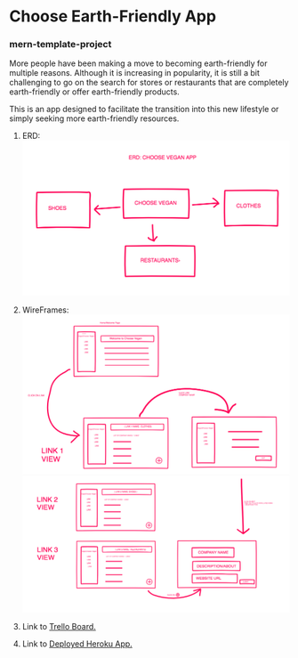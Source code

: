 # Choose Earth-Friendly App

### mern-template-project

More people have been making a move to becoming earth-friendly for multiple reasons. Although it is increasing in popularity, it is still a bit challenging to go on the search for stores or restaurants that are completely earth-friendly or offer earth-friendly products.

This is an app designed to facilitate the transition into this new lifestyle or simply seeking more earth-friendly resources. 


1. ERD:
![App ERD image](client/public/images/ERDimage.png)

1. WireFrames:
![Wireframe image 1](client/public/images/Wireframe1.png)
![Wireframe image 2](client/public/images/Wireframe2.png)

1. Link to [Trello Board.](https://trello.com/b/jfZJXyEp/project-3-choose-earth-friendly-mern-app)

1. Link to [Deployed Heroku App.](https://fitness-challenge-pr4.herokuapp.com/)